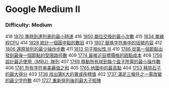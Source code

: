 # Google Medium II

### Difficulty: Medium

416 [1870 準時到達列車的最小時速](./Google/1870.md) 
416 [1850 鄰位交換的最小次數](./Google/1850.md) 
415 [1834 單線程CPU](./Google/1834.md) 
414 [1828 統計一個圓中點的數目](./Google/1828.md) 
413 [1807 替换字符串中的括號内容](./Google/1807.md) 
412 [1806 還原排列的最少操作步數](./Google/1806.md) 
411 [1813 句子相似性 III](./Google/1813.md) 
410 [1786 從第一個節點出發到最後一個節點的受限路徑數](./Google/1786.md) 
409 [1774 最接近目標價格的甜點成本](./Google/1774.md) 
408 [1756 設計最近使用（MRU）隊列](./Google/1756.md) 
407 [1769 移動所有球到每个盒子所需的最小操作數](./Google/1769.md) 
406 [1781 所有字符串美麗值之和](./Google/1781.md) 
405 [1765 地圖中的最高點](./Google/1765.md) 
404 [1753 移除石子的最大得分](./Google/1753.md) 
403 [1738 找出第K大的異或座標值](./Google/1738.md) 
402 [1737 滿足三條件之一需改變的最少字符數](./Google/1737.md) 
401 [1727 重新排列後的最大子矩陣](./Google/1727.md) 